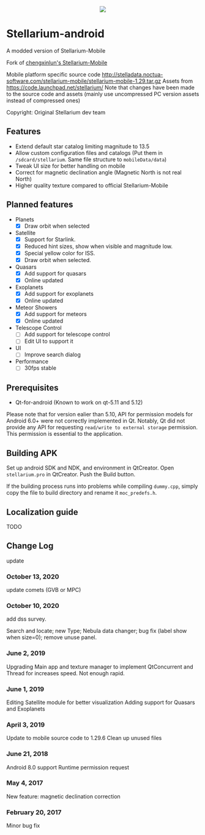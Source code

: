 <p style="text-align: center;">
    <img src="android/res/mipmap-xxxhdpi/ic_launcher.png">
</p>

# Stellarium-android
A modded version of Stellarium-Mobile

Fork of [chengxinlun's Stellarium-Mobile](https://github.com/chengxinlun/Stellarium-android)

Mobile platform specific source code http://stelladata.noctua-software.com/stellarium-mobile/stellarium-mobile-1.29.tar.gz 
Assets from https://code.launchpad.net/stellarium/
Note that changes have been made to the source code and assets (mainly use uncompressed PC version assets instead of compressed ones)

Copyright: Original Stellarium dev team

## Features

* Extend default star catalog limiting magnitude to 13.5
* Allow custom configuration files and catalogs (Put them in ```/sdcard/stellarium```. Same file structure to ```mobileData/data```)
* Tweak UI size for better handling on mobile
* Correct for magnetic declination angle (Magnetic North is not real North)
* Higher quality texture compared to official Stellarium-Mobile

## Planned features

- Planets
    - [X] Draw orbit when selected

- Satellite
    - [X] Support for Starlink.
    - [X] Reduced hint sizes, show when visible and magnitude low.
    - [X] Special yellow color for ISS.
    - [X] Draw orbit when selected.

- Quasars
    - [X] Add support for quasars
    - [X] Online updated

- Exoplanets
    - [X] Add support for exoplanets
    - [X] Online updated

- Meteor Showers
    - [X] Add support for meteors
    - [X] Online updated

- Telescope Control
    - [ ] Add support for telescope control
    - [ ] Edit UI to support it

- UI
    - [ ] Improve search dialog

- Performance
    - [ ] 30fps stable

## Prerequisites

* Qt-for-android (Known to work on qt-5.11 and 5.12)

Please note that for version ealier than 5.10, API for permission models for Android 6.0+ were not correctly implemented in Qt.
Notably, Qt did not provide any API for requesting ```read/write to external storage``` permission. This permission is essential
to the application.

## Building APK

Set up android SDK and NDK, and environment in QtCreator.
Open ```stellarium.pro``` in QtCreator.
Push the Build button.

If the building process runs into problems while compiling ```dummy.cpp```, simply copy the file to build directory and rename it ```moc_predefs.h```.

## Localization guide

TODO

## Change Log

update

### October 13, 2020

update comets (GVB or MPC)

### October 10, 2020

add dss survey.

Search and locate; new Type; Nebula data changer; bug fix (label show when size=0); remove unuse panel.

### June 2, 2019

Upgrading Main app and texture manager to implement QtConcurrent and Thread for increases speed.
Not enough rapid.

### June 1, 2019

Editing Satellite module for better visualization
Adding support for Quasars and Exoplanets

### April 3, 2019

Update to mobile source code to 1.29.6
Clean up unused files

### June 21, 2018

Android 8.0 support
Runtime permission request

### May 4, 2017

New feature: magnetic declination correction

### February 20, 2017

Minor bug fix

